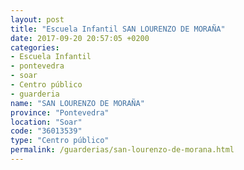 ```yaml
---
layout: post
title: "Escuela Infantil SAN LOURENZO DE MORAÑA"
date: 2017-09-20 20:57:05 +0200
categories:
- Escuela Infantil
- pontevedra
- soar
- Centro público
- guarderia
name: "SAN LOURENZO DE MORAÑA"
province: "Pontevedra"
location: "Soar"
code: "36013539"
type: "Centro público"
permalink: /guarderias/san-lourenzo-de-morana.html
---
```

